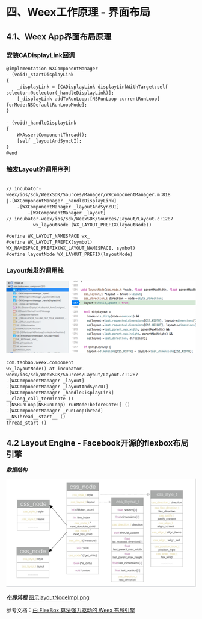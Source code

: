 # 四、Weex工作原理 - 界面布局

## 4.1、Weex App界面布局原理

### 安装CADisplayLink回调

```
@implementation WXComponentManager
- (void)_startDisplayLink
{
	_displayLink = [CADisplayLink displayLinkWithTarget:self selector:@selector(_handleDisplayLink)];
	[_displayLink addToRunLoop:[NSRunLoop currentRunLoop] forMode:NSDefaultRunLoopMode];
}

- (void)_handleDisplayLink
{
    WXAssertComponentThread();    
    [self _layoutAndSyncUI];
}
@end
```

### 触发Layout的调用序列

```

// incubator-weex/ios/sdk/WeexSDK/Sources/Manager/WXComponentManager.m:818
|-[WXComponentManager _handleDisplayLink]
    -[WXComponentManager _layoutAndSyncUI]
        -[WXComponentManager _layout]
// incubator-weex/ios/sdk/WeexSDK/Sources/Layout/Layout.c:1287
          wx_layoutNode (WX_LAYOUT_PREFIX(layoutNode))
```

```
#define WX_LAYOUT_NAMESPACE wx_
#define WX_LAYOUT_PREFIX(symbol) WX_NAMESPACE_PREFIX(WX_LAYOUT_NAMESPACE, symbol)
#define layoutNode WX_LAYOUT_PREFIX(layoutNode)
```

### Layout触发的调用栈

![](layout_3_layoutNode.png)

```
com.taobao.weex.component
wx_layoutNode() at incubator-weex/ios/sdk/WeexSDK/Sources/Layout/Layout.c:1287
-[WXComponentManager _layout]
-[WXComponentManager _layoutAndSyncUI]
-[WXComponentManager _handleDisplayLink]
__clang_call_terminate ()
-[NSRunLoop(NSRunLoop) runMode:beforeDate:] ()
-[WXComponentManager _runLoopThread]
__NSThread__start__ ()
thread_start ()
```

## 4.2 Layout Engine - Facebook开源的flexbox布局引擎

***数据结构***

![](css_flexbox_implepng.png)

***布局流程***  [图示layoutNodeImpl.png](layoutNodeImpl.png)

参考文档：[由 FlexBox 算法强力驱动的 Weex 布局引擎](https://halfrost.com/weex_flexbox/)



